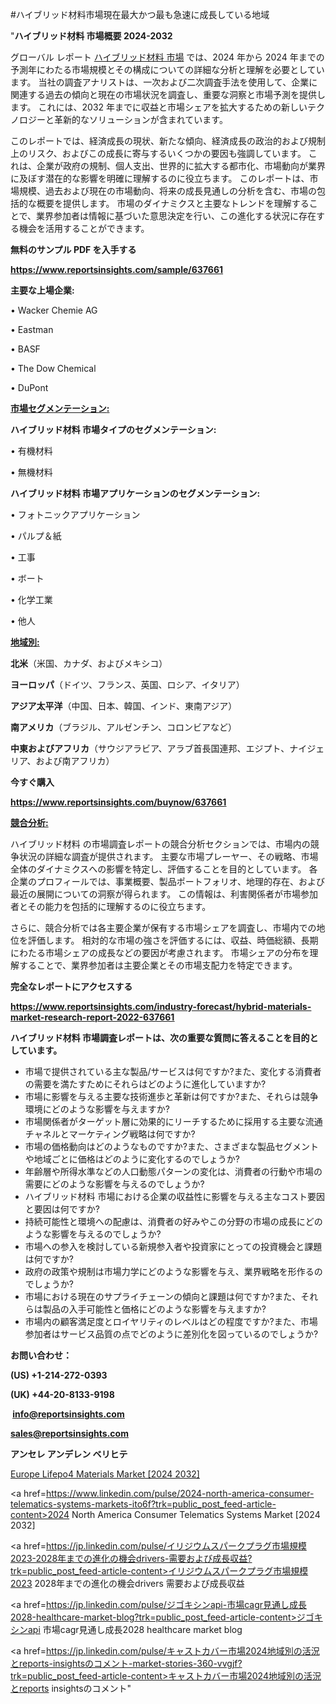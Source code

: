 #ハイブリッド材料市場現在最大かつ最も急速に成長している地域

"<strong>ハイブリッド材料 市場概要 2024-2032</strong>

グローバル レポート <a href=https://www.reportsinsights.com/sample/637661>ハイブリッド材料 市場</a> では、2024 年から 2024 年までの予測年にわたる市場規模とその構成についての詳細な分析と理解を必要としています。 当社の調査アナリストは、一次および二次調査手法を使用して、企業に関連する過去の傾向と現在の市場状況を調査し、重要な洞察と市場予測を提供します。 これには、2032 年までに収益と市場シェアを拡大​​するための新しいテクノロジーと革新的なソリューションが含まれています。

このレポートでは、経済成長の現状、新たな傾向、経済成長の政治的および規制上のリスク、およびこの成長に寄与するいくつかの要因も強調しています。 これは、企業が政府の規制、個人支出、世界的に拡大する都市化、市場動向が業界に及ぼす潜在的な影響を明確に理解するのに役立ちます。 このレポートは、市場規模、過去および現在の市場動向、将来の成長見通しの分析を含む、市場の包括的な概要を提供します。 市場のダイナミクスと主要なトレンドを理解することで、業界参加者は情報に基づいた意思決定を行い、この進化する状況に存在する機会を活用することができます。

<strong><b>無料のサンプル PDF を入手する</b></strong>

<a href=https://www.reportsinsights.com/sample/637661><strong><u>https://www.reportsinsights.com/sample/637661</u></strong></a>

<strong>主要な上場企業:</strong>

• Wacker Chemie AG

• Eastman

• BASF

• The Dow Chemical

• DuPont

<strong><u>市場セグメンテーション</u></strong><strong><u>:</u></strong>

<strong>ハイブリッド材料 市場タイプのセグメンテーション:</strong>

• 有機材料

• 無機材料

<strong>ハイブリッド材料 市場アプリケーションのセグメンテーション:</strong>

• フォトニックアプリケーション

• パルプ＆紙

• 工事

• ボート

• 化学工業

• 他人

<strong><u>地域別</u></strong><strong><u>:</u></strong>

<strong>北米</strong>（米国、カナダ、およびメキシコ）

<strong>ヨーロッパ</strong>（ドイツ、フランス、英国、ロシア、イタリア）

<strong>アジア太平洋</strong>（中国、日本、韓国、インド、東南アジア）

<strong>南アメリカ</strong>（ブラジル、アルゼンチン、コロンビアなど）

<strong>中東およびアフリカ</strong>（サウジアラビア、アラブ首長国連邦、エジプト、ナイジェリア、および南アフリカ）

<strong>今すぐ購入</strong>

<a href=https://www.reportsinsights.com/buynow/637661><strong><u>https://www.reportsinsights.com/buynow/637661</u></strong></a>

<strong><u>競合分析:</u></strong>

ハイブリッド材料 の市場調査レポートの競合分析セクションでは、市場内の競争状況の詳細な調査が提供されます。 主要な市場プレーヤー、その戦略、市場全体のダイナミクスへの影響を特定し、評価することを目的としています。 各企業のプロフィールでは、事業概要、製品ポートフォリオ、地理的存在、および最近の展開についての洞察が得られます。 この情報は、利害関係者が市場参加者とその能力を包括的に理解するのに役立ちます。

さらに、競合分析では各主要企業が保有する市場シェアを調査し、市場内での地位を評価します。 相対的な市場の強さを評価するには、収益、時価総額、長期にわたる市場シェアの成長などの要因が考慮されます。 市場シェアの分布を理解することで、業界参加者は主要企業とその市場支配力を特定できます。

<strong>完全なレポートにアクセスする</strong>

<a href=https://www.reportsinsights.com/industry-forecast/hybrid-materials-market-research-report-2022-637661><strong><u><b>https://www.reportsinsights.com/industry-forecast/hybrid-materials-market-research-report-2022-637661</b></u></strong></a>

<strong><b>ハイブリッド材料 市場調査レポートは、次の重要な質問に答えることを目的としています。</b></strong>
<ul>
  <li>市場で提供されている主な製品/サービスは何ですか?また、変化する消費者の需要を満たすためにそれらはどのように進化していますか?</li>
  <li>市場に影響を与える主要な技術進歩と革新は何ですか?また、それらは競争環境にどのような影響を与えますか?</li>
  <li>市場関係者がターゲット層に効果的にリーチするために採用する主要な流通チャネルとマーケティング戦略は何ですか?</li>
  <li>市場の価格動向はどのようなものですか?また、さまざまな製品セグメントや地域ごとに価格はどのように変化するのでしょうか?</li>
  <li>年齢層や所得水準などの人口動態パターンの変化は、消費者の行動や市場の需要にどのような影響を与えるのでしょうか?</li>
  <li>ハイブリッド材料 市場における企業の収益性に影響を与える主なコスト要因と要因は何ですか?</li>
  <li>持続可能性と環境への配慮は、消費者の好みやこの分野の市場の成長にどのような影響を与えるのでしょうか?</li>
  <li>市場への参入を検討している新規参入者や投資家にとっての投資機会と課題は何ですか?</li>
  <li>政府の政策や規制は市場力学にどのような影響を与え、業界戦略を形作るのでしょうか?</li>
  <li>市場における現在のサプライチェーンの傾向と課題は何ですか?また、それらは製品の入手可能性と価格にどのような影響を与えますか?</li>
  <li>市場内の顧客満足度とロイヤリティのレベルはどの程度ですか?また、市場参加者はサービス品質の点でどのように差別化を図っているのでしょうか?</li>
</ul>
<strong>お問い合わせ：</strong>

<strong>(US) +1-214-272-0393</strong>

<strong>(UK) +44-20-8133-9198</strong>

<strong> </strong><a href=info@reportsinsights.com><strong><u>info@reportsinsights.com</u></strong></a>

<a href=sales@reportsinsights.com><strong><u>sales@reportsinsights.com</u></strong></a>

<strong>アンセレ アンデレン ベリヒテ</strong>

<a href=https://www.linkedin.com/pulse/europe-lifepo4-materials-markets-emerging-trends-izhic/>Europe Lifepo4 Materials Market [2024 2032]</a>

<a href=https://www.linkedin.com/pulse/2024-north-america-consumer-telematics-systems-markets-ito6f?trk=public_post_feed-article-content>2024 North America Consumer Telematics Systems Market [2024 2032]</a>

<a href=https://jp.linkedin.com/pulse/イリジウムスパークプラグ市場規模2023-2028年までの進化の機会drivers-需要および成長収益?trk=public_post_feed-article-content>イリジウムスパークプラグ市場規模2023 2028年までの進化の機会drivers 需要および成長収益</a>

<a href=https://jp.linkedin.com/pulse/ジゴキシンapi-市場cagr見通し成長2028-healthcare-market-blog?trk=public_post_feed-article-content>ジゴキシンapi 市場cagr見通し成長2028 healthcare market blog</a>

<a href=https://jp.linkedin.com/pulse/キャストカバー市場2024地域別の活況とreports-insightsのコメント-market-stories-360-vvgjf?trk=public_post_feed-article-content>キャストカバー市場2024地域別の活況とreports insightsのコメント</a>"
